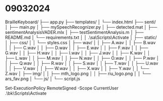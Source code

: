 # 09032024
BrailleKeyboard/
├── app.py
├── templates/
│   └── index.html
├── senti/
│   ├── main.py 
│   ├── mySpeechRecognizer.py
│   ├── detected.mat
│   ├── sentimentAnalysisVADER.mlx
│   ├── testSentimentAnalysis.m
│   ├── README.md
│   └── requirements.txt
│
│   .\sa\Scripts\Activate
│
├── static/
│   ├── css/
│   │   └── styles.css
│   ├── wav/
│   │   ├── A.wav
│   │   ├── B.wav
│   │   ├── C.wav
│   │   ├── D.wav
│   │   ├── E.wav
│   │   ├── F.wav
│   │   ├── G.wav
│   │   ├── H.wav
│   │   ├── I.wav
│   │   ├── J.wav
│   │   ├── K.wav
│   │   ├── L.wav
│   │   ├── M.wav
│   │   ├── N.wav
│   │   ├── O.wav
│   │   ├── P.wav
│   │   ├── Q.wav
│   │   ├── R.wav
│   │   ├── S.wav
│   │   ├── T.wav
│   │   ├── U.wav
│   │   ├── V.wav
│   │   ├── W.wav
│   │   ├── X.wav
│   │   ├── Y.wav
│   │   └── Z.wav
│   ├── img/
│   │   ├── mth_logo.png
│   │   ├── riu_logo.png
│   │   └── ars_fav.png
│   └── js/
│       └── script.js


Set-ExecutionPolicy RemoteSigned -Scope CurrentUser
.\bk\Scripts\Activate
